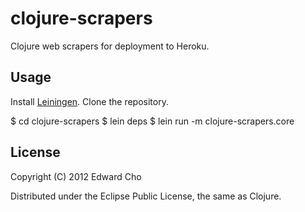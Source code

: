 # clojure-scrapers

Clojure web scrapers for deployment to Heroku.

## Usage

Install [Leiningen](http://github.com/technomancy/leiningen).
Clone the repository.

  $ cd clojure-scrapers
  $ lein deps
  $ lein run -m clojure-scrapers.core

## License

Copyright (C) 2012 Edward Cho

Distributed under the Eclipse Public License, the same as Clojure.
